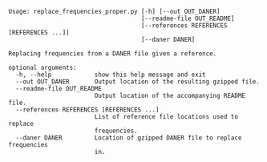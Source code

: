 	Usage: replace_frequencies_proper.py [-h] [--out OUT_DANER]
	                                     [--readme-file OUT_README]
	                                     [--references REFERENCES [REFERENCES ...]]
	                                     [--daner DANER]
	
	Replacing frequencies from a DANER file given a reference.
	
	optional arguments:
	  -h, --help            show this help message and exit
	  --out OUT_DANER       Output location of the resulting gzipped file.
	  --readme-file OUT_README
	                        Output location of the accompanying README file.
	  --references REFERENCES [REFERENCES ...]
	                        List of reference file locations used to replace
	                        frequencies.
	  --daner DANER         Location of gzipped DANER file to replace frequencies
	                        in.
